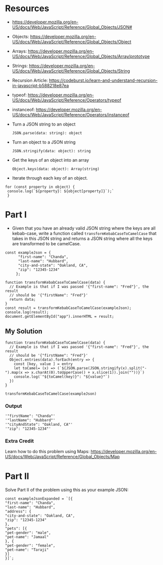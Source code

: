 # Resources

- https://developer.mozilla.org/en-US/docs/Web/JavaScript/Reference/Global_Objects/JSON# 
- Objects: https://developer.mozilla.org/en-US/docs/Web/JavaScript/Reference/Global_Objects/Object
- Arrays: https://developer.mozilla.org/en-US/docs/Web/JavaScript/Reference/Global_Objects/Array/prototype
- Strings: https://developer.mozilla.org/en-US/docs/Web/JavaScript/Reference/Global_Objects/String
- Recursion Article: https://codeburst.io/learn-and-understand-recursion-in-javascript-b588218e87ea
- typeof: https://developer.mozilla.org/en-US/docs/Web/JavaScript/Reference/Operators/typeof
- instanceof: https://developer.mozilla.org/en-US/docs/Web/JavaScript/Reference/Operators/instanceof
- Turn a JSON string to an object
  
    `JSON.parse(data: string): object`
 - Turn an object to a JSON string
  
    `JSON.stringify(data: object): string`
 - Get the keys of an object into an array
  
    `Object.keys(data: object): Array(string)`
 - Iterate through each key of an object.
  
 ```
 for (const property in object) {
  console.log(`${property}: ${object[property]}`);`
  }
```

# Part I

- Given that you have an already valid JSON string where the keys are all kebab-case, write a function called `transformKebabCaseToCamelCase` that takes in this JSON string and returns a JSON string where all the keys are transformed to be camelCase.
   
```
const exampleJson = {
      "first-name": "Chanda",
      "last-name": "Hubbard",
      "city-and-state": "Oakland, CA",
      "zip": "12345-1234"
     };
 ```

```
function transformKebabCaseToCamelCase(data) {
  // Example is that if I was passed '{"first-name": "Fred"}', the result
  // should be '{"firstName": "Fred"}'
  return data;
}
const result = transformKebabCaseToCamelCase(exampleJson);
console.log(result);
document.getElementById("app").innerHTML = result;
```
## My Solution 



```
function transformKebabCaseToCamelCase(data) {
  // Example is that if I was passed '{"first-name": "Fred"}', the result
  // should be '{"firstName": "Fred"}'
  Object.entries(data).forEach(entry => {
    const [key, value ] = entry
    let toCamel= (x) => (`${JSON.parse(JSON.stringify(x).split("-").map(x => x.charAt(0).toUpperCase() + x.slice(1)).join(""))}`)
    console.log(`"${toCamel(key)}": "${value}"`)
  })
}

transformKebabCaseToCamelCase(exampleJson)

```

### Output

```
'"firstName": "Chanda"'
'"lastName": "Hubbard"'
'"cityAndState": "Oakland, CA"'
'"zip": "12345-1234"'
```

### Extra Credit
Learn how to do this problem using Maps: https://developer.mozilla.org/en-US/docs/Web/JavaScript/Reference/Global_Objects/Map

# Part II

Solve Part II of the problem using this as your example JSON:

```
const exampleJsonExpanded = `[{
"first-name": "Chanda",
"last-name": "Hubbard",
"address": {
"city-and-state": "Oakland, CA",
"zip": "12345-1234"
},
"pets": [{
"pet-gender": "male",
"pet-name": "Jamaal"
}, {
"pet-gender": "female",
"pet-name": "Taraji"
}]
}]`;
```
